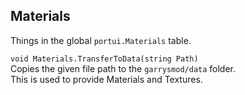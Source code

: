 ## Materials
Things in the global `portui.Materials` table.

`void Materials.TransferToData(string Path)` \
Copies the given file path to the `garrysmod/data` folder. \
This is used to provide Materials and Textures.
